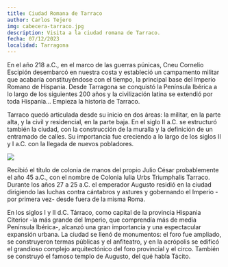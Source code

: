 ```yaml
---
title: Ciudad Romana de Tarraco
author: Carlos Tejero
img: cabecera-tarraco.jpg
description: Visita a la ciudad romana de Tarraco.
fecha: 07/12/2023
localidad: Tarragona
---
```


En el año 218 a.C., en el marco de las guerras púnicas, Cneu Cornelio Escipión desembarcó en nuestra costa y estableció un campamento militar que acabaría constituyéndose con el tiempo, la principal base del Imperio Romano de Hispania. Desde Tarragona se conquistó la Península Ibérica a lo largo de los siguientes 200 años y la civilización latina se extendió por toda Hispania... Empieza la historia de Tarraco.

Tarraco quedó articulada desde su inicio en dos áreas: la militar, en la parte alta, y la civil y residencial, en la parte baja. En el siglo II a.C. se estructuró también la ciudad, con la construcción de la muralla y la definición de un entramado de calles. Su importancia fue creciendo a lo largo de los siglos II y I a.C. con la llegada de nuevos pobladores.

<img src=/muralla-tarraco.jpg>

Recibió el título de colonia de manos del propio Julio César probablemente el año 45 a.C., con el nombre de Colonia Iulia Urbs Triumphalis Tarraco. Durante los años 27 a 25 a.C. el emperador Augusto residió en la ciudad dirigiendo las luchas contra cántabros y astures y gobernando el Imperio -por primera vez- desde fuera de la misma Roma.

En los siglos I y II d.C. Tárraco, como capital de la provincia Hispania Citerior -la más grande del Imperio, que comprendía más de media Península Ibérica-, alcanzó una gran importancia y una espectacular expansión urbana. La ciudad se llenó de monumentos: el foro fue ampliado, se construyeron termas públicas y el anfiteatro, y en la acrópolis se edificó el grandioso complejo arquitectónico del foro provincial y el circo. También se construyó el famoso templo de Augusto, del qué habla Tácito.
